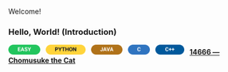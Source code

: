 Welcome!

### Hello, World! (Introduction)
<p>
  <img src="Miscellaneous/Badges/Easy.svg"  alt="EASY"  height="20" />
  &ensp;<img src="Miscellaneous/Badges/Python.svg" alt="PYTHON" height="20" />
  &ensp;<img src="Miscellaneous/Badges/Java.svg"   alt="JAVA"   height="20" />
  &ensp;<img src="Miscellaneous/Badges/C.svg"      alt="C"      height="20" />
  &ensp;<img src="Miscellaneous/Badges/CPP.svg"    alt="C++"    height="20" />
  &ensp;<a href="https://acm.cs.nthu.edu.tw/problem/14666"><strong>14666 — Chomusuke the Cat</strong></a>
</p>